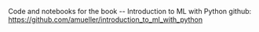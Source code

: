 Code and notebooks for the book -- Introduction to ML with Python
github: https://github.com/amueller/introduction_to_ml_with_python
